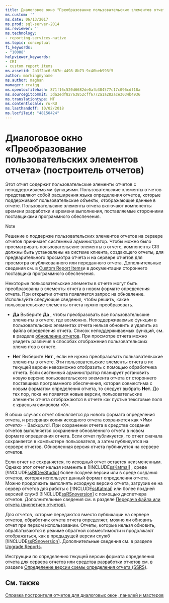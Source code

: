 ```yaml
---
title: Диалоговое окно "Преобразование пользовательских элементов отчета" (построитель отчетов) | Документы Майкрософт
ms.custom: ''
ms.date: 06/13/2017
ms.prod: sql-server-2014
ms.reviewer: ''
ms.technology:
- reporting-services-native
ms.topic: conceptual
f1_keywords:
- "10008"
helpviewer_keywords:
- CRI
- custom report items
ms.assetid: 2a3f2ac6-667e-4498-8b73-9c40beb993f5
author: markingmyname
ms.author: maghan
manager: craigg
ms.openlocfilehash: 871f16c520d6682de0afb384577c17c096cdf18a
ms.sourcegitcommit: 3da2edf82763852cff6772a1a282ace3034b4936
ms.translationtype: MT
ms.contentlocale: ru-RU
ms.lasthandoff: 10/02/2018
ms.locfileid: "48150424"
---
```

# <a name="convert-cri-dialog-box-report-builder"></a>Диалоговое окно «Преобразование пользовательских элементов отчета» (построитель отчетов)
  Этот отчет содержит пользовательские элементы отчетов с неподдерживаемыми функциями. Пользовательские элементы отчетов представляют собой расширения языка определения отчетов, которые поддерживают пользовательские объекты, отображающие данные в отчете. Пользовательские элементы отчета включают компоненты времени разработки и времени выполнения, поставляемые сторонними поставщиками программного обеспечения.  
  
> [!NOTE]  
>  Решение о поддержке пользовательских элементов отчетов на сервере отчетов принимает системный администратор. Чтобы можно было просматривать пользовательские элементы в отчете, компоненты CRI должны быть установлены на системе клиента, создающего отчеты, для предварительного просмотра отчета и на сервере отчетов для просмотра опубликованного или переданного отчета. Дополнительные сведения см. в [Custom Report Items](../custom-report-items/custom-report-items.md)и в документации стороннего поставщика программного обеспечения.  
  
 Некоторые пользовательские элементы в отчете могут быть преобразованы в элементы отчета в новом формате определения отчета. При открытии отчета появляется запрос на обновление. Используйте следующие сведения, чтобы решить, какие пользовательские элементы отчета нужно преобразовать.  
  
-   **Да** Выберите **Да** , чтобы преобразовать все пользовательские элементы в отчете, где возможно. Неподдерживаемые функции в пользовательских элементах отчета нельзя обновить и удалить из файла определения отчета. Список неподдерживаемых функций, см. в разделе [обновление отчетов](../install-windows/upgrade-reports.md). При просмотре отчета можно увидеть различия в способах отображения пользовательских элементов в отчете.  
  
-   **Нет** Выберите **Нет** , если не нужно преобразовать пользовательские элементы в отчете. Эти пользовательские элементы отчета в их текущей версии невозможно отобразить с помощью обработчика отчета. Если системный администратор планирует установить новую версию пользовательского элемента отчета от стороннего поставщика программного обеспечения, которая совместима с новым форматом определения отчета, то следует выбрать **Нет**. До тех пор, пока не появятся новые версии, пользовательские элементы отчета отображаются в отчете как пустые текстовые поля с красным символом «X».  
  
 В обоих случаях отчет обновляется до нового формата определения отчета, и резервная копия исходного отчета сохраняется как *\<Имя отчета>* `-` Backup.rdl. При сохранении отчета в средстве создания отчетов выполняется сохранение обновленного отчета в новом формате определения отчета. Если отчет публикуется, то отчет сначала сохраняется в компьютере пользователя, а затем публикуется на сервере отчетов. Обновленная версия отчета публикуется на сервере отчетов.  
  
 Если отчет не сохраняется, то исходный отчет остается неизмененным. Однако этот отчет нельзя изменить в [!INCLUDE[ssKatmai](../../includes/sskatmai-md.md)] , среде [!INCLUDE[ssBIDevStudio](../../includes/ssbidevstudio-md.md)] более поздней версии или в среде создания отчетов, которая использует данный формат определения отчета. Можно продолжить выполнять исходную версию отчета, загрузив ее на сервер отчетов для работы с [!INCLUDE[ssKatmai](../../includes/sskatmai-md.md)] или более поздней версией служб [!INCLUDE[ssRSnoversion](../../includes/ssrsnoversion-md.md)] с помощью диспетчера отчетов. Дополнительные сведения см. в разделе [Передача файла или отчета (диспетчер отчетов)](../reports/upload-a-file-or-report-report-manager.md).  
  
 Для отчетов, которые передаются вместо публикации на сервере отчетов, обработчик отчета отчета определяет, можно ли обновить отчет при первом использовании. Отчеты, которые нельзя обновить, обрабатываются в режиме обратной совместимости и продолжают отображаться, как в предыдущей версии служб [!INCLUDE[ssRSnoversion](../../includes/ssrsnoversion-md.md)]. Дополнительные сведения см. в разделе [Upgrade Reports](../install-windows/upgrade-reports.md).  
  
 Инструкции по определению текущей версии формата определения отчета для сервера отчетов или средства разработки отчетов см. в разделе [Определение версии схемы определения отчета (SSRS)](../reports/find-the-report-definition-schema-version-ssrs.md).  
  
## <a name="see-also"></a>См. также  
 [Справка построителя отчетов для диалоговых окон, панелей и мастеров](../report-builder-help-for-dialog-boxes-panes-and-wizards.md)  
  
  
